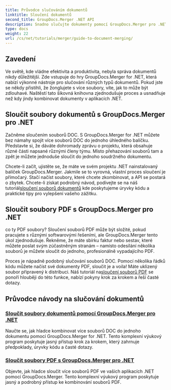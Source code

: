 ```yaml
---
title: Průvodce slučováním dokumentů
linktitle: Sloučení dokumentů
second_title: GroupDocs.Merger .NET API
description: Snadno slučujte dokumenty pomocí GroupDocs.Merger pro .NET. Prozkoumejte podrobné návody na efektivní slučování souborů DOC a PDF.
type: docs
weight: 22
url: /cs/net/tutorials/merger/guide-to-document-merging/
---
```

## Zavedení

Ve světě, kde vládne efektivita a produktivita, nebyla správa dokumentů nikdy důležitější. Zde vstupuje do hry GroupDocs.Merger for .NET, která nabízí výkonné nástroje pro slučování různých typů dokumentů. Pokud jste se někdy přistihli, že žonglujete s více soubory, víte, jak to může být zdlouhavé. Naštěstí tato šikovná knihovna zjednodušuje proces a usnadňuje než kdy jindy kombinovat dokumenty v aplikacích .NET.

## Sloučit soubory dokumentů s GroupDocs.Merger pro .NET

Začněme sloučením souborů DOC. S GroupDocs.Merger for .NET můžete bez námahy spojit více souborů DOC do jednoho úhledného balíčku. Představte si, že dáváte dohromady zprávu o projektu, která obsahuje různé části napsané různými členy týmu. Místo přehazování souborů tam a zpět je můžete jednoduše sloučit do jednoho soudržného dokumentu. 

 Chcete-li začít, ujistěte se, že máte ve svém projektu .NET nainstalovaný balíček GroupDocs.Merger. Jakmile se to vyrovná, vlastní proces sloučení je přímočarý. Stačí načíst soubory, které chcete zkombinovat, a API se postará o zbytek. Chcete-li získat podrobný návod, podívejte se na náš tutoriál[sloučení souborů dokumentů](./merge-document-files/) kde poskytujeme úryvky kódu a praktické tipy pro vylepšení vašeho zážitku.

## Sloučit soubory PDF s GroupDocs.Merger pro .NET

co ty PDF soubory? Sloučení souborů PDF může být složité, pokud pracujete s různými softwarovými řešeními, ale GroupDocs.Merger tento úkol zjednodušuje. Řekněme, že máte sbírku faktur nebo sestav, které můžete poslat svým zúčastněným stranám – namísto odesílání několika souborů je můžete sloučit do jednoho, profesionálně vypadajícího PDF.

 Proces je nápadně podobný slučování souborů DOC. Pomocí několika řádků kódu můžete načíst své dokumenty PDF, sloučit je a voila! Máte uklizený soubor připravený k distribuci. Náš tutoriál na[sloučení souborů PDF](./merge-pdf-files/) se ponoří hlouběji do této funkce, nabízí pokyny krok za krokem a řeší časté dotazy.

## Průvodce návody na slučování dokumentů
### [Sloučit soubory dokumentů pomocí GroupDocs.Merger pro .NET](./merge-document-files/)
Naučte se, jak hladce kombinovat více souborů DOC do jednoho dokumentu pomocí GroupDocs.Merger for .NET. Tento komplexní výukový program poskytuje jasný přístup krok za krokem, který zahrnuje předpoklady, úryvky kódu a časté dotazy.
### [Sloučit soubory PDF s GroupDocs.Merger pro .NET](./merge-pdf-files/)
Objevte, jak hladce sloučit více souborů PDF ve vašich aplikacích .NET pomocí GroupDocs.Merger. Tento komplexní výukový program poskytuje jasný a podrobný přístup ke kombinování souborů PDF.